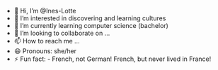 - 👋 Hi, I’m @Ines-Lotte
- 👀 I’m interested in discovering and learning cultures
- 🌱 I’m currently learning computer science (bachelor)
- 💞️ I’m looking to collaborate on ...
- 📫 How to reach me ...
- 😄 Pronouns: she/her
- ⚡ Fun fact: - French, not German! French, but never lived in France!

<!---
Ines-Lotte/Ines-Lotte is a ✨ special ✨ repository because its `README.md` (this file) appears on your GitHub profile.
You can click the Preview link to take a look at your changes.
--->
